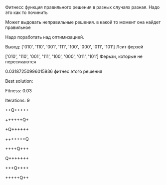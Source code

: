 Фитнесс функция правильного решения в разных случаях разная. Надо это как то починить

Может выдовать неправильные решения. в какой то момент она найдет правильное

Надо поработать над оптимизацией.

Вывод:
['010', '110', '001', '111', '100', '000', '011', '101'] Лсит ферзей

['010', '110', '001', '111', '100', '000', '011', '101'] Ферьзи, которые не пересикаются

0.03187250996015936 фитнес этого решения

Best solution:

Fitness: 0.03

Iterations: 9

++Q+++++

++++++Q+

+Q++++++

+++++++Q

++++Q+++

Q+++++++

+++Q++++

+++++Q++

